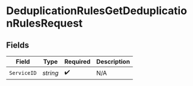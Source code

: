 # DeduplicationRulesGetDeduplicationRulesRequest


## Fields

| Field              | Type               | Required           | Description        |
| ------------------ | ------------------ | ------------------ | ------------------ |
| `ServiceID`        | *string*           | :heavy_check_mark: | N/A                |